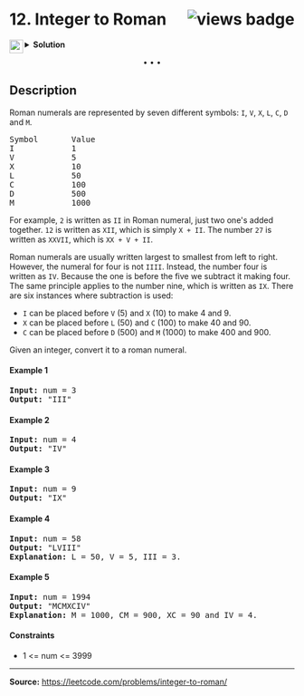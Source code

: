 <h1>
12. Integer to Roman
<img src="https://tinyurl.com/2p967t48" align="right" alt="views badge">
</h1>

<details>
<summary>
    <img src="https://git.io/JDE5D" height="24" align="left" alt="swift">
    <b>Solution</b>
</summary>

<br/>

```swift
class Solution {
    
    private let decimals = [1000, 900, 500, 400, 100, 90, 50, 40, 10, 9, 5, 4, 1]
    private let numerals = ["M", "CM", "D", "CD", "C", "XC", "L", "XL", "X", "IX", "V", "IV", "I"]
    
    func intToRoman(_ num: Int) -> String {

        var num = num
        var result = ""

        while num > 0 {
            for (i, d) in decimals.enumerated() where num - d >= 0 {
                num -= d
                result += numerals[i]
                break
            }
        }
        return result
    }
}
```

<p>
<a href="https://gist.github.com/asahiocean/15fb0841b626620bbb1d2c6db86cc78c">
<img src="https://git.io/JDNlC" alt="GitHub Gist" height="18" align="center">
</a>
<a href="https://leetcode.com/problems/integer-to-roman/discuss/1144148/">
<img src="https://git.io/JDSVA" alt="LeetCode Discuss" height="28" align="right">
</a>
</p>
    
</details>

<p align="center">• • •</p>

## Description

Roman numerals are represented by seven different symbols: ```I```, ```V```, ```X```, ```L```, ```C```, ```D``` and ```M```.

<pre>
Symbol       Value
I            1
V            5
X            10
L            50
C            100
D            500
M            1000
</pre>

For example, ```2``` is written as ```II``` in Roman numeral, just two one's added together. ```12``` is written as ```XII```, which is simply ```X + II```. The number ```27``` is written as ```XXVII```, which is ```XX + V + II```.

Roman numerals are usually written largest to smallest from left to right. However, the numeral for four is not ```IIII```. Instead, the number four is written as ```IV```. Because the one is before the five we subtract it making four. The same principle applies to the number nine, which is written as ```IX```. There are six instances where subtraction is used:

* ```I``` can be placed before ```V``` (5) and ```X``` (10) to make 4 and 9. 
* ```X``` can be placed before ```L``` (50) and ```C``` (100) to make 40 and 90. 
* ```C``` can be placed before ```D``` (500) and ```M``` (1000) to make 400 and 900.

Given an integer, convert it to a roman numeral.

#### Example 1

<pre>
<b>Input:</b> num = 3
<b>Output:</b> "III"
</pre>

#### Example 2

<pre>
<b>Input:</b> num = 4
<b>Output:</b> "IV"
</pre>

#### Example 3

<pre>
<b>Input:</b> num = 9
<b>Output:</b> "IX"
</pre>

#### Example 4

<pre>
<b>Input:</b> num = 58
<b>Output:</b> "LVIII"
<b>Explanation:</b> L = 50, V = 5, III = 3.
</pre>

#### Example 5

<pre>
<b>Input:</b> num = 1994
<b>Output:</b> "MCMXCIV"
<b>Explanation:</b> M = 1000, CM = 900, XC = 90 and IV = 4.
</pre>

#### Constraints

* 1 <= num <= 3999

---

**Source:** https://leetcode.com/problems/integer-to-roman/
